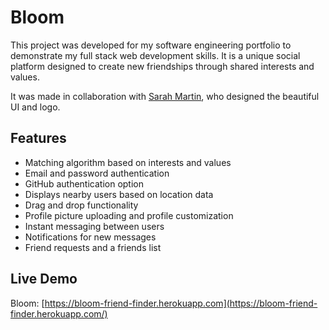 # Bloom

This project was developed for my software engineering portfolio to demonstrate my full stack web development skills.
It is a unique social platform designed to create new friendships through shared interests and values.

It was made in collaboration with [Sarah Martin](https://www.sarahmartinart.com/), who designed the beautiful UI and logo.

## Features

- Matching algorithm based on interests and values
- Email and password authentication
- GitHub authentication option
- Displays nearby users based on location data
- Drag and drop functionality
- Profile picture uploading and profile customization
- Instant messaging between users
- Notifications for new messages
- Friend requests and a friends list

## Live Demo
Bloom: [https://bloom-friend-finder.herokuapp.com](https://bloom-friend-finder.herokuapp.com/)
